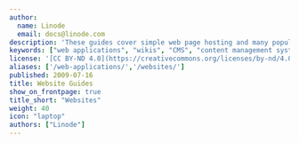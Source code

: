 ```yaml
---
author:
  name: Linode
  email: docs@linode.com
description: 'These guides cover simple web page hosting and many popular web applications.'
keywords: ["web applications", "wikis", "CMS", "content management systems", "WordPress", "Drupal", "magento", "plone", "piwiki", "webmin"]
license: '[CC BY-ND 4.0](https://creativecommons.org/licenses/by-nd/4.0)'
aliases: ['/web-applications/','/websites/']
published: 2009-07-16
title: Website Guides
show_on_frontpage: true
title_short: "Websites"
weight: 40
icon: "laptop"
authors: ["Linode"]
---
```

